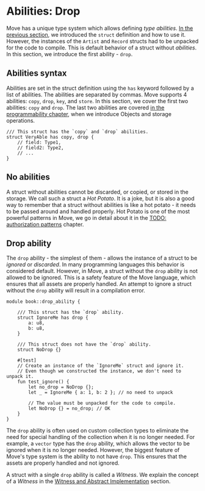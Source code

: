 # Abilities: Drop

<!-- TODO: reiterate, given that we introduce abilities one by one -->

<!--

// Shall we only talk about `drop` ?
// So that we don't explain scopes and `copy` / `move` semantics just yet?

Chapter: Basic Syntax
Goal: Introduce Copy and Drop abilities of Move. Follows the `struct` section
Notes:
    - compare them to primitive types introduces before;
    - what is an ability without drop
    - drop is not necessary for unpacking
    - make a joke about a bacteria pattern in the code
    - mention that a struct with only `drop` ability is called a Witness
    - mention that a struct without abilities is called a Hot Potato
    - mention that there are two more abilities which are covered in a later chapter

Links:
    - language reference (abilities)
    - authorization patterns (or witness)
    - hot potato pattern
    - key and store abilities (later chapter)

 -->

Move has a unique type system which allows defining *type abilities*. [In the previous section](./struct.md), we introduced the `struct` definition and how to use it. However, the instances of the `Artist` and `Record` structs had to be unpacked for the code to compile. This is default behavior of a struct without *abilities*. In this section, we introduce the first ability - `drop`.

## Abilities syntax

Abilities are set in the struct definition using the `has` keyword followed by a list of abilities. The abilities are separated by commas. Move supports 4 abilities: `copy`, `drop`, `key`, and `store`. In this section, we cover the first two abilities: `copy` and `drop`. The last two abilities are covered [in the programmability chapter](./../programmability/README.md), when we introduce Objects and storage operations.

```move
/// This struct has the `copy` and `drop` abilities.
struct VeryAble has copy, drop {
    // field: Type1,
    // field2: Type2,
    // ...
}
```

## No abilities

A struct without abilities cannot be discarded, or copied, or stored in the storage. We call such a struct a *Hot Potato*. It is a joke, but it is also a good way to remember that a struct without abilities is like a hot potato - it needs to be passed around and handled properly. Hot Potato is one of the most powerful patterns in Move, we go in detail about it in the [TODO: authorization patterns](./../programmability/authorization-patterns.md) chapter.

## Drop ability

The `drop` ability - the simplest of them - allows the instance of a struct to be *ignored* or *discarded*. In many programming languages this behavior is considered default. However, in Move, a struct without the `drop` ability is not allowed to be ignored. This is a safety feature of the Move language, which ensures that all assets are properly handled. An attempt to ignore a struct without the `drop` ability will result in a compilation error.

```move
module book::drop_ability {

    /// This struct has the `drop` ability.
    struct IgnoreMe has drop {
        a: u8,
        b: u8,
    }

    /// This struct does not have the `drop` ability.
    struct NoDrop {}

    #[test]
    // Create an instance of the `IgnoreMe` struct and ignore it.
    // Even though we constructed the instance, we don't need to unpack it.
    fun test_ignore() {
        let no_drop = NoDrop {};
        let _ = IgnoreMe { a: 1, b: 2 }; // no need to unpack

        // The value must be unpacked for the code to compile.
        let NoDrop {} = no_drop; // OK
    }
}
```

The `drop` ability is often used on custom collection types to eliminate the need for special handling of the collection when it is no longer needed. For example, a `vector` type has the `drop` ability, which allows the vector to be ignored when it is no longer needed. However, the biggest feature of Move's type system is the ability to not have `drop`. This ensures that the assets are properly handled and not ignored.

A struct with a single `drop` ability is called a *Witness*. We explain the concept of a *Witness* in the [Witness and Abstract Implementation](./../programmability/witness-and-abstract-implementation.md) section.
